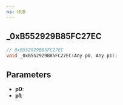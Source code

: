 ```yaml
---
ns: HUD
---
```

## _0xB552929B85FC27EC

```c
// 0xB552929B85FC27EC
void _0xB552929B85FC27EC(Any p0, Any p1);
```


## Parameters
* **p0**: 
* **p1**: 

